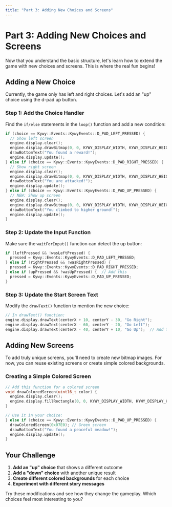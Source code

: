 ```yaml
---
title: "Part 3: Adding New Choices and Screens"
---
```


<!--
SPDX-FileCopyrightText: 2025 KOINSLOT, Inc.

SPDX-License-Identifier: GPL-3.0-or-later
-->

# Part 3: Adding New Choices and Screens

Now that you understand the basic structure, let's learn how to extend the game with new choices and screens. This is where the real fun begins!

## Adding a New Choice

Currently, the game only has left and right choices. Let's add an "up" choice using the d-pad up button.

### Step 1: Add the Choice Handler

Find the `if/else` statements in the `loop()` function and add a new condition:

```cpp
if (choice == Kywy::Events::KywyEvents::D_PAD_LEFT_PRESSED) {
  // Show left screen
  engine.display.clear();
  engine.display.drawBitmap(0, 0, KYWY_DISPLAY_WIDTH, KYWY_DISPLAY_HEIGHT, leftScreen);
  drawBottomText("You found a reward!");
  engine.display.update();
} else if (choice == Kywy::Events::KywyEvents::D_PAD_RIGHT_PRESSED) {
  // Show right screen
  engine.display.clear();
  engine.display.drawBitmap(0, 0, KYWY_DISPLAY_WIDTH, KYWY_DISPLAY_HEIGHT, rightScreen);
  drawBottomText("You are attacked!");
  engine.display.update();
} else if (choice == Kywy::Events::KywyEvents::D_PAD_UP_PRESSED) {
  // NEW: Show up screen
  engine.display.clear();
  engine.display.drawBitmap(0, 0, KYWY_DISPLAY_WIDTH, KYWY_DISPLAY_HEIGHT, startScreen); // Reuse start screen for now
  drawBottomText("You climbed to higher ground!");
  engine.display.update();
}
```

### Step 2: Update the Input Function

Make sure the `waitForInput()` function can detect the up button:

```cpp
if (leftPressed && !wasLeftPressed) {
  pressed = Kywy::Events::KywyEvents::D_PAD_LEFT_PRESSED;
} else if (rightPressed && !wasRightPressed) {
  pressed = Kywy::Events::KywyEvents::D_PAD_RIGHT_PRESSED;
} else if (upPressed && !wasUpPressed) {  // Add this
  pressed = Kywy::Events::KywyEvents::D_PAD_UP_PRESSED;
}
```

### Step 3: Update the Start Screen Text

Modify the `drawText()` function to mention the new choice:

```cpp
// In drawText() function:
engine.display.drawText(centerX + 10, centerY - 30, "Go Right");
engine.display.drawText(centerX - 60, centerY - 20, "Go Left");
engine.display.drawText(centerX - 40, centerY + 10, "Go Up");  // Add this line
```

## Adding New Screens

To add truly unique screens, you'll need to create new bitmap images. For now, you can reuse existing screens or create simple colored backgrounds.

### Creating a Simple Colored Screen

```cpp
// Add this function for a colored screen
void drawColoredScreen(uint16_t color) {
  engine.display.clear();
  engine.display.fillRectangle(0, 0, KYWY_DISPLAY_WIDTH, KYWY_DISPLAY_HEIGHT, Display::Object2DOptions().color(color));
}

// Use it in your choice:
} else if (choice == Kywy::Events::KywyEvents::D_PAD_UP_PRESSED) {
  drawColoredScreen(0x07E0); // Green screen
  drawBottomText("You found a peaceful meadow!");
  engine.display.update();
}
```

## Your Challenge

1. **Add an "up" choice** that shows a different outcome
2. **Add a "down" choice** with another unique result
3. **Create different colored backgrounds** for each choice
4. **Experiment with different story messages**

Try these modifications and see how they change the gameplay. Which choices feel most interesting to you?
